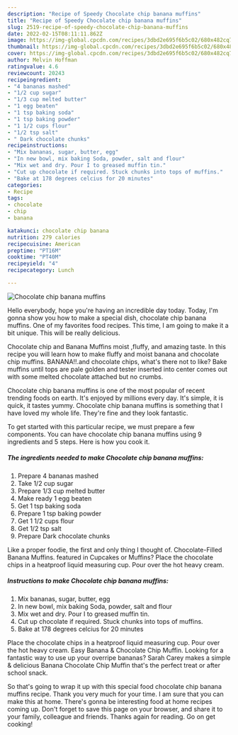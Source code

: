 ```yaml
---
description: "Recipe of Speedy Chocolate chip banana muffins"
title: "Recipe of Speedy Chocolate chip banana muffins"
slug: 2519-recipe-of-speedy-chocolate-chip-banana-muffins
date: 2022-02-15T08:11:11.862Z
image: https://img-global.cpcdn.com/recipes/3dbd2e695f6b5c02/680x482cq70/chocolate-chip-banana-muffins-recipe-main-photo.jpg
thumbnail: https://img-global.cpcdn.com/recipes/3dbd2e695f6b5c02/680x482cq70/chocolate-chip-banana-muffins-recipe-main-photo.jpg
cover: https://img-global.cpcdn.com/recipes/3dbd2e695f6b5c02/680x482cq70/chocolate-chip-banana-muffins-recipe-main-photo.jpg
author: Melvin Hoffman
ratingvalue: 4.6
reviewcount: 20243
recipeingredient:
- "4 bananas mashed"
- "1/2 cup sugar"
- "1/3 cup melted butter"
- "1 egg beaten"
- "1 tsp baking soda"
- "1 tsp baking powder"
- "1 1/2 cups flour"
- "1/2 tsp salt"
- " Dark chocolate chunks"
recipeinstructions:
- "Mix bananas, sugar, butter, egg"
- "In new bowl, mix baking Soda, powder, salt and flour"
- "Mix wet and dry. Pour I to greased muffin tin."
- "Cut up chocolate if required. Stuck chunks into tops of muffins."
- "Bake at 178 degrees celcius for 20 minutes"
categories:
- Recipe
tags:
- chocolate
- chip
- banana

katakunci: chocolate chip banana 
nutrition: 279 calories
recipecuisine: American
preptime: "PT16M"
cooktime: "PT40M"
recipeyield: "4"
recipecategory: Lunch

---
```



![Chocolate chip banana muffins](https://img-global.cpcdn.com/recipes/3dbd2e695f6b5c02/680x482cq70/chocolate-chip-banana-muffins-recipe-main-photo.jpg)

Hello everybody, hope you're having an incredible day today. Today, I'm gonna show you how to make a special dish, chocolate chip banana muffins. One of my favorites food recipes. This time, I am going to make it a bit unique. This will be really delicious.

Chocolate chip and Banana Muffins moist ,fluffy, and amazing taste. In this recipe you will learn how to make fluffy and moist banana and chocolate chip muffins. BANANA!!.and chocolate chips, what's there not to like? Bake muffins until tops are pale golden and tester inserted into center comes out with some melted chocolate attached but no crumbs.

Chocolate chip banana muffins is one of the most popular of recent trending foods on earth. It's enjoyed by millions every day. It's simple, it is quick, it tastes yummy. Chocolate chip banana muffins is something that I have loved my whole life. They're fine and they look fantastic.


To get started with this particular recipe, we must prepare a few components. You can have chocolate chip banana muffins using 9 ingredients and 5 steps. Here is how you cook it.

<!--inarticleads1-->

##### The ingredients needed to make Chocolate chip banana muffins:

1. Prepare 4 bananas mashed
1. Take 1/2 cup sugar
1. Prepare 1/3 cup melted butter
1. Make ready 1 egg beaten
1. Get 1 tsp baking soda
1. Prepare 1 tsp baking powder
1. Get 1 1/2 cups flour
1. Get 1/2 tsp salt
1. Prepare  Dark chocolate chunks


Like a proper foodie, the first and only thing I thought of. Chocolate-Filled Banana Muffins. featured in Cupcakes or Muffins? Place the chocolate chips in a heatproof liquid measuring cup. Pour over the hot heavy cream. 

<!--inarticleads2-->

##### Instructions to make Chocolate chip banana muffins:

1. Mix bananas, sugar, butter, egg
1. In new bowl, mix baking Soda, powder, salt and flour
1. Mix wet and dry. Pour I to greased muffin tin.
1. Cut up chocolate if required. Stuck chunks into tops of muffins.
1. Bake at 178 degrees celcius for 20 minutes


Place the chocolate chips in a heatproof liquid measuring cup. Pour over the hot heavy cream. Easy Banana & Chocolate Chip Muffin. Looking for a fantastic way to use up your overripe bananas? Sarah Carey makes a simple & delicious Banana Chocolate Chip Muffin that's the perfect treat or after school snack. 

So that's going to wrap it up with this special food chocolate chip banana muffins recipe. Thank you very much for your time. I am sure that you can make this at home. There's gonna be interesting food at home recipes coming up. Don't forget to save this page on your browser, and share it to your family, colleague and friends. Thanks again for reading. Go on get cooking!
